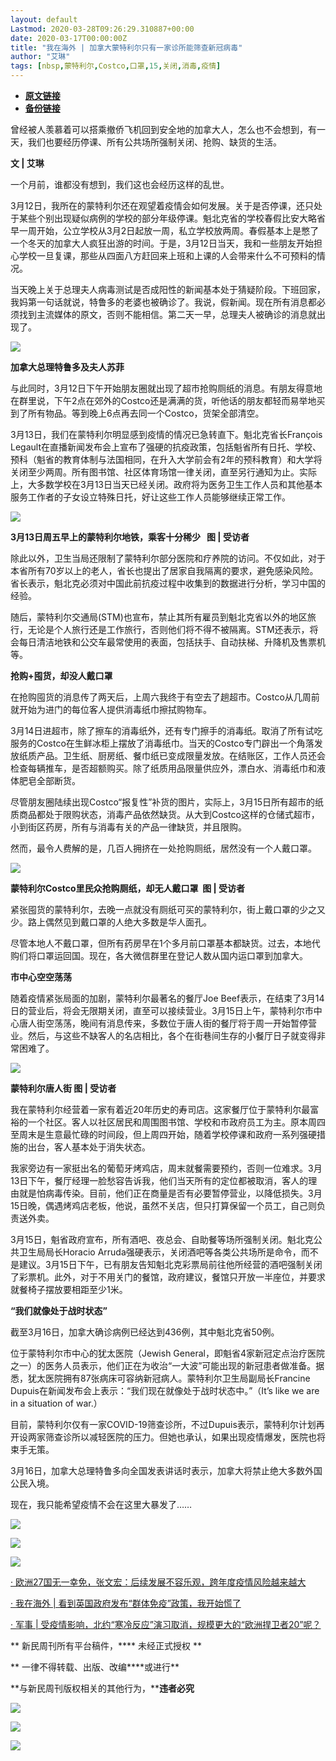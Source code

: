 ```yaml
---
layout: default
Lastmod: 2020-03-28T09:26:29.310887+00:00
date: 2020-03-17T00:00:00Z
title: "我在海外 | 加拿大蒙特利尔只有一家诊所能筛查新冠病毒"
author: "艾琳"
tags: [nbsp,蒙特利尔,Costco,口罩,15,关闭,消毒,疫情]
---
```


* [**原文链接**](https://mp.weixin.qq.com/s/UnDJRyhLSAY-2aFXafTJJA)
* [**备份链接**](http://archive.ph/wzes1)


  

  

  

  

曾经被人羡慕着可以搭乘撤侨飞机回到安全地的加拿大人，怎么也不会想到，有一天，我们也要经历停课、所有公共场所强制关闭、抢购、缺货的生活。

  

  

  

  

**文 | 艾琳**

  

一个月前，谁都没有想到，我们这也会经历这样的乱世。

3月12日，我所在的蒙特利尔还在观望着疫情会如何发展。关于是否停课，还只处于某些个别出现疑似病例的学校的部分年级停课。魁北克省的学校春假比安大略省早一周开始，公立学校从3月2日起放一周，私立学校放两周。春假基本上是憋了一个冬天的加拿大人疯狂出游的时间。于是，3月12日当天，我和一些朋友开始担心学校一旦复课，那些从四面八方赶回来上班和上课的人会带来什么不可预料的情况。

当天晚上关于总理夫人病毒测试是否成阳性的新闻基本处于猜疑阶段。下班回家，我妈第一句话就说，特鲁多的老婆也被确诊了。我说，假新闻。现在所有消息都必须找到主流媒体的原文，否则不能相信。第二天一早，总理夫人被确诊的消息就出现了。

![](/images/post/b469fa4974452af76ba2993cdff33bb0.jpg)

**加拿大总理特鲁多及夫人苏菲**  

与此同时，3月12日下午开始朋友圈就出现了超市抢购厕纸的消息。有朋友得意地在群里说，下午2点在郊外的Costco还是满满的货，听他话的朋友都轻而易举地买到了所有物品。等到晚上6点再去同一个Costco，货架全部清空。

3月13日，我们在蒙特利尔明显感到疫情的情况已急转直下。魁北克省长François Legault在直播新闻发布会上宣布了强硬的抗疫政策，包括魁省所有日托、学校、预科（魁省的教育体制与法国相同，在升入大学前会有2年的预科教育）和大学将关闭至少两周。所有图书馆、社区体育场馆一律关闭，直至另行通知为止。实际上，大多数学校在3月13日当天已经关闭。政府将为医务卫生工作人员和其他基本服务工作者的子女设立特殊日托，好让这些工作人员能够继续正常工作。

![](/images/post/3f792ac2d22c4fe899b19de9ba2c6542.jpg)

**3月13日周五早上的蒙特利尔地铁，乘客十分稀少   图 | **受访者****  

除此以外，卫生当局还限制了蒙特利尔部分医院和疗养院的访问。不仅如此，对于本省所有70岁以上的老人，省长也提出了居家自我隔离的要求，避免感染风险。省长表示，魁北克必须对中国此前抗疫过程中收集到的数据进行分析，学习中国的经验。

随后，蒙特利尔交通局(STM)也宣布，禁止其所有雇员到魁北克省以外的地区旅行，无论是个人旅行还是工作旅行，否则他们将不得不被隔离。STM还表示，将会每日清洁地铁和公交车最常使用的表面，包括扶手、自动扶梯、升降机及售票机等。

**抢购+囤货，却没人戴口罩**

  

  

在抢购囤货的消息传了两天后，上周六我终于有空去了趟超市。Costco从几周前就开始为进门的每位客人提供消毒纸巾擦拭购物车。

3月14日进超市，除了擦车的消毒纸外，还有专门擦手的消毒纸。取消了所有试吃服务的Costco在生鲜冰柜上摆放了消毒纸巾。当天的Costco专门辟出一个角落发放纸质产品。卫生纸、厨房纸、餐巾纸已变成限量发放。在结账区，工作人员还会检查每辆推车，是否超额购买。除了纸质用品限量供应外，漂白水、消毒纸巾和液体肥皂全部断货。

尽管朋友圈陆续出现Costco“报复性”补货的图片，实际上，3月15日所有超市的纸质商品都处于限购状态，消毒产品依然缺货。从大到Costco这样的仓储式超市，小到街区药房，所有与消毒有关的产品一律缺货，并且限购。

然而，最令人费解的是，几百人拥挤在一处抢购厕纸，居然没有一个人戴口罩。

![](/images/post/54b21660a34e994becf2119f823b4256.jpg)

**蒙特利尔Costco里民众抢购厕纸，却无人戴口罩  图 | 受访者**  

紧张囤货的蒙特利尔，去晚一点就没有厕纸可买的蒙特利尔，街上戴口罩的少之又少。路上偶然见到戴口罩的人绝大多数是华人面孔。

尽管本地人不戴口罩，但所有药房早在1个多月前口罩基本都缺货。过去，本地代购们将口罩运回国。现在，各大微信群里在登记人数从国内运口罩到加拿大。

**市中心空空荡荡**

  

  

随着疫情紧张局面的加剧，蒙特利尔最著名的餐厅Joe Beef表示，在结束了3月14日的营业后，将会无限期关闭，直至可以接续营业。3月15日上午，蒙特利尔市中心唐人街空荡荡，晚间有消息传来，多数位于唐人街的餐厅将于周一开始暂停营业。然后，与这些不缺客人的名店相比，各个在街巷间生存的小餐厅日子就变得非常困难了。

![](/images/post/34e762cf4c7defbe41b6c62568c314db.jpg)

**蒙特利尔唐人街 图 | 受访者**  

我在蒙特利尔经营着一家有着近20年历史的寿司店。这家餐厅位于蒙特利尔最富裕的一个社区。客人以社区居民和周围图书馆、学校和市政府员工为主。原本周四至周末是生意最忙碌的时间段，但上周四开始，随着学校停课和政府一系列强硬措施的出台，客人基本处于消失状态。

我家旁边有一家挺出名的葡萄牙烤鸡店，周末就餐需要预约，否则一位难求。3月13日下午，餐厅经理一脸愁容告诉我，他们当天所有的定位都被取消，客人的理由就是怕病毒传染。目前，他们正在商量是否有必要暂停营业，以降低损失。3月15日晚，偶遇烤鸡店老板，他说，虽然不关店，但只打算保留一个员工，自己则负责送外卖。

3月15日，魁省政府宣布，所有酒吧、夜总会、自助餐等场所强制关闭。魁北克公共卫生局局长Horacio Arruda强硬表示，关闭酒吧等各类公共场所是命令，而不是建议。3月15日下午，已有朋友告知魁北克彩票局前往他所经营的酒吧强制关闭了彩票机。此外，对于不用关门的餐馆，政府建议，餐馆只开放一半座位，并要求就餐椅子摆放要相距至少1米。

**“我们就像处于战时状态”**

  

  

截至3月16日，加拿大确诊病例已经达到436例，其中魁北克省50例。

位于蒙特利尔市中心的犹太医院（Jewish General，即魁省4家新冠定点治疗医院之一）的医务人员表示，他们正在为收治“一大波”可能出现的新冠患者做准备。据悉，犹太医院拥有87张病床可容纳新冠病人。蒙特利尔卫生局副局长Francine Dupuis在新闻发布会上表示：“我们现在就像处于战时状态中。”（It’s like we are in a situation of war.）

目前，蒙特利尔仅有一家COVID-19筛查诊所，不过Dupuis表示，蒙特利尔计划再开设两家筛查诊所以减轻医院的压力。但她也承认，如果出现疫情爆发，医院也将束手无策。

3月16日，加拿大总理特鲁多向全国发表讲话时表示，加拿大将禁止绝大多数外国公民入境。

现在，我只能希望疫情不会在这里大暴发了……

  

![](/images/post/d8ca61a3dfcf9a9aa170b58d4b6eeb42.jpg)

![](/images/post/28310b44c102999c14999270ff6cfdc9.jpg)

  

![](/images/post/9b9f59f87ccb0e7aa7587886d34765a8.jpg)

  

[· 欧洲27国无一幸免，张文宏：后续发展不容乐观，跨年度疫情风险越来越大](http://mp.weixin.qq.com/s?__biz=MTUzMDQzNjMwMQ==&mid=2652827228&idx=1&sn=40732826959e9e7be0e595721ba895eb&chksm=68ed23fe5f9aaae82755c96b009f3c87bdac31f1267c52dbfbadfa06f3c79489585db520f6cd&scene=21#wechat_redirect)

[· 我在海外 | 看到英国政府发布“群体免疫”政策，我开始慌了](http://mp.weixin.qq.com/s?__biz=MTUzMDQzNjMwMQ==&mid=2652827228&idx=2&sn=bf3489fdb7c1821f3cb969d5a8a9d8c4&chksm=68ed23fe5f9aaae8c20240505209624fb95344db8b620cd94a91454aeffbbefa2e3ccc34d706&scene=21#wechat_redirect)

[· 军事 | 受疫情影响，北约“寒冷反应”演习取消，规模更大的“欧洲捍卫者20”呢？](http://mp.weixin.qq.com/s?__biz=MTUzMDQzNjMwMQ==&mid=2652827150&idx=1&sn=a8357dee9a93c2102380663744b7690f&chksm=68ed23ac5f9aaaba62f3bf6eb78810ea68e53355e579d0279c53b2d0f11780807914d46282b2&scene=21#wechat_redirect)

** 新民周刊所有平台稿件，**** 未经正式授权 **

** 一律不得转载、出版、改编****或进行**

**与新民周刊版权相关的其他行为，****违者必究**

![](/images/post/fbac155a23cef35efa11ef3dbdf9782d.jpg)

![](/images/post/d4f87efe549c68809a0c329fd6bee164.jpg)

![](/images/post/d22b8dbe9a3879d589b18cdc3fc04193.jpg)

